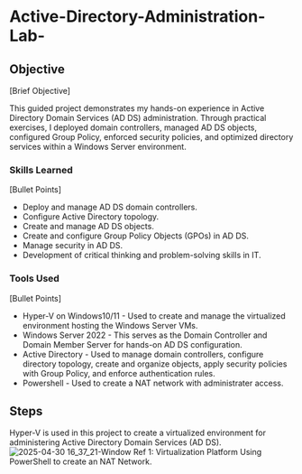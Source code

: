 # Active-Directory-Administration-Lab-

## Objective
[Brief Objective]

This guided project demonstrates my hands-on experience in Active Directory Domain Services (AD DS) administration. Through practical exercises, I deployed domain controllers, managed AD DS objects, configured Group Policy, enforced security policies, and optimized directory services within a Windows Server environment.

### Skills Learned
[Bullet Points]

- Deploy and manage AD DS domain controllers.
- Configure Active Directory topology.
- Create and manage AD DS objects.
- Create and configure Group Policy Objects (GPOs) in AD DS.
- Manage security in AD DS.
- Development of critical thinking and problem-solving skills in IT. 
  

  

### Tools Used
[Bullet Points]

- Hyper-V on Windows10/11 - Used to create and manage the virtualized environment hosting the Windows Server VMs.
- Windows Server 2022 - This serves as the Domain Controller and Domain Member Server for hands-on AD DS configuration.
- Active Directory - Used to manage domain controllers, configure directory topology, create and organize objects, apply security policies with Group Policy, and enforce authentication rules.
- Powershell - Used to create a NAT network with administrater access.



  
 
  

## Steps
Hyper-V is used in this project to create a virtualized environment for administering Active Directory Domain Services (AD DS).![2025-04-30 16_37_21-Window](https://github.com/user-attachments/assets/9a9ece78-ebf9-4d6a-bb7f-95cc93fd0af1) Ref 1: Virtualization Platform
Using PowerShell to create an NAT Network.































